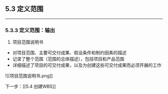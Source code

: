 ## 5.3 定义范围
***
### 5.3.3 定义范围：输出
1. 项目范围说明书
* 对项目范围、主要可交付成果、假设条件和制约因素的描述
* 记录了整个范围（范围的总体描述），包括项目和产品范围
* 详细描述了项目的可交付成果，以及为创建这些可交付成果而必须开展的工作

![[项目范围说明书.png]]

下一步：[[5.4 创建WBS]]